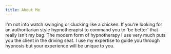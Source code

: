 ```yaml
---
title: About Me
---
```

I'm not into watch swinging or clucking like a chicken. If you're looking for an authoritarian style hypnotherapist to command you to 'be better' that really isn't my bag. The modern form of hypnotherapy I use very much puts you the client in the driving seat. I use my expertise to guide you through hypnosis but your experience will be unique to you.
